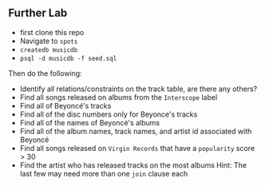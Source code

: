 ## Further Lab

- first clone this repo
- Navigate to `spots`
-  `createdb musicdb`
- `psql -d musicdb -f seed.sql`

Then do the following:

- Identify all relations/constraints on the track table, are there any others?
- Find all songs released on albums from the `Interscope` label
- Find all of Beyoncé's tracks
- Find all of the disc numbers only for Beyonce's tracks
- Find all of the names of Beyoncé's albums
- Find all of the album names, track names, and artist id associated with Beyoncé
- Find all songs released on `Virgin Records` that have a `popularity` score > 30
- Find the artist who has released tracks on the most albums
    Hint: The last few may need more than one `join` clause each
